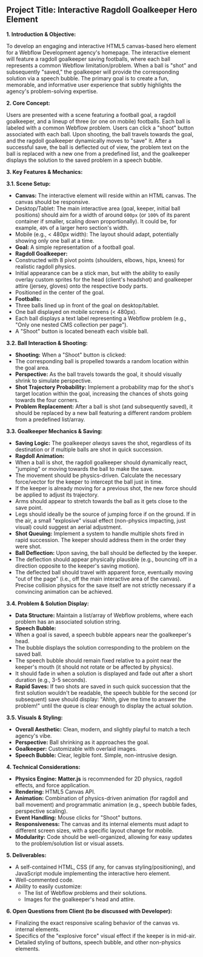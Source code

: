 ## Project Title: Interactive Ragdoll Goalkeeper Hero Element

**1. Introduction & Objective:**

To develop an engaging and interactive HTML5 canvas-based hero element for a Webflow Development agency's homepage. The interactive element will feature a ragdoll goalkeeper saving footballs, where each ball represents a common Webflow limitation/problem. When a ball is "shot" and subsequently "saved," the goalkeeper will provide the corresponding solution via a speech bubble. The primary goal is to create a fun, memorable, and informative user experience that subtly highlights the agency's problem-solving expertise.

**2. Core Concept:**

Users are presented with a scene featuring a football goal, a ragdoll goalkeeper, and a lineup of three (or one on mobile) footballs. Each ball is labeled with a common Webflow problem. Users can click a "shoot" button associated with each ball. Upon shooting, the ball travels towards the goal, and the ragdoll goalkeeper dynamically moves to "save" it. After a successful save, the ball is deflected out of view, the problem text on the ball is replaced with a new one from a predefined list, and the goalkeeper displays the solution to the saved problem in a speech bubble.

**3. Key Features & Mechanics:**

**3.1. Scene Setup:**
* **Canvas:** The interactive element will reside within an HTML canvas. The canvas should be responsive.
* Desktop/Tablet: The main interactive area (goal, keeper, initial ball positions) should aim for a width of around `600px` (or `100%` of its parent container if smaller, scaling down proportionally). It could be, for example, `40%` of a larger hero section's width.
* Mobile (e.g., < 480px width): The layout should adapt, potentially showing only one ball at a time.
* **Goal:** A simple representation of a football goal.
* **Ragdoll Goalkeeper:**
* Constructed with 8 pivot points (shoulders, elbows, hips, knees) for realistic ragdoll physics.
* Initial appearance can be a stick man, but with the ability to easily overlay custom sprites for the head (client's headshot) and goalkeeper attire (jersey, gloves) onto the respective body parts.
* Positioned in the center of the goal.
* **Footballs:**
* Three balls lined up in front of the goal on desktop/tablet.
* One ball displayed on mobile screens (< 480px).
* Each ball displays a text label representing a Webflow problem (e.g., "Only one nested CMS collection per page").
* A "Shoot" button is located beneath each visible ball.

**3.2. Ball Interaction & Shooting:**
* **Shooting:** When a "Shoot" button is clicked:
* The corresponding ball is propelled towards a random location within the goal area.
* **Perspective:** As the ball travels towards the goal, it should visually shrink to simulate perspective.
* **Shot Trajectory Probability:** Implement a probability map for the shot's target location within the goal, increasing the chances of shots going towards the four corners.
* **Problem Replacement:** After a ball is shot (and subsequently saved), it should be replaced by a new ball featuring a different random problem from a predefined list/array.

**3.3. Goalkeeper Mechanics & Saving:**
* **Saving Logic:** The goalkeeper *always* saves the shot, regardless of its destination or if multiple balls are shot in quick succession.
* **Ragdoll Animation:**
* When a ball is shot, the ragdoll goalkeeper should dynamically react, "jumping" or moving towards the ball to make the save.
* The movement should be physics-driven. Calculate the necessary force/vector for the keeper to intercept the ball just in time.
* If the keeper is already moving for a previous shot, the new force should be applied to adjust its trajectory.
* Arms should appear to stretch towards the ball as it gets close to the save point.
* Legs should ideally be the source of jumping force if on the ground. If in the air, a small "explosive" visual effect (non-physics impacting, just visual) could suggest an aerial adjustment.
* **Shot Queuing:** Implement a system to handle multiple shots fired in rapid succession. The keeper should address them in the order they were shot.
* **Ball Deflection:** Upon saving, the ball should be deflected by the keeper.
* The deflection should appear physically plausible (e.g., bouncing off in a direction opposite to the keeper's saving motion).
* The deflected ball should travel with apparent force, eventually moving "out of the page" (i.e., off the main interactive area of the canvas). Precise collision physics for the save itself are not strictly necessary if a convincing animation can be achieved.

**3.4. Problem & Solution Display:**
* **Data Structure:** Maintain a list/array of Webflow problems, where each problem has an associated solution string.
* **Speech Bubble:**
* When a goal is saved, a speech bubble appears near the goalkeeper's head.
* The bubble displays the solution corresponding to the problem on the saved ball.
* The speech bubble should remain fixed relative to a point near the keeper's mouth (it should not rotate or be affected by physics).
* It should fade in when a solution is displayed and fade out after a short duration (e.g., 3-5 seconds).
* **Rapid Saves:** If two shots are saved in such quick succession that the first solution wouldn't be readable, the speech bubble for the second (or subsequent) save should display: "Ahhh, give me time to answer the problem!" until the queue is clear enough to display the actual solution.

**3.5. Visuals & Styling:**
* **Overall Aesthetic:** Clean, modern, and slightly playful to match a tech agency's vibe.
* **Perspective:** Ball shrinking as it approaches the goal.
* **Goalkeeper:** Customizable with overlaid images.
* **Speech Bubble:** Clear, legible font. Simple, non-intrusive design.

**4. Technical Considerations:**

- **Physics Engine:** **Matter.js** is recommended for 2D physics, ragdoll effects, and force application.
- **Rendering:** HTML5 Canvas API.
- **Animation:** Combination of physics-driven animation (for ragdoll and ball movement) and programmatic animation (e.g., speech bubble fades, perspective scaling).
- **Event Handling:** Mouse clicks for "Shoot" buttons.
- **Responsiveness:** The canvas and its internal elements must adapt to different screen sizes, with a specific layout change for mobile.
- **Modularity:** Code should be well-organized, allowing for easy updates to the problem/solution list or visual assets.

**5. Deliverables:**

- A self-contained HTML, CSS (if any, for canvas styling/positioning), and JavaScript module implementing the interactive hero element.
- Well-commented code.
- Ability to easily customize:
    - The list of Webflow problems and their solutions.
    - Images for the goalkeeper's head and attire.

**6. Open Questions from Client (to be discussed with Developer):**
* Finalizing the exact responsive scaling behavior of the canvas vs. internal elements.
* Specifics of the "explosive force" visual effect if the keeper is in mid-air.
* Detailed styling of buttons, speech bubble, and other non-physics elements.